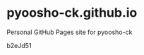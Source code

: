 # pyoosho-ck.github.io
Personal GitHub Pages site for pyoosho-ck





























b2eJd51
